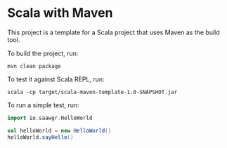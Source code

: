 # Scala with Maven

This project is a template for a Scala project that uses Maven as the build tool. 

To build the project, run:

```shell
mvn clean package
```

To test it against Scala REPL, run:

```shell
scala -cp target/scala-maven-template-1.0-SNAPSHOT.jar
```

To run a simple test, run:

```scala
import io.saawgr.HelloWorld

val helloWorld = new HelloWorld()
helloWorld.sayHello()
```
